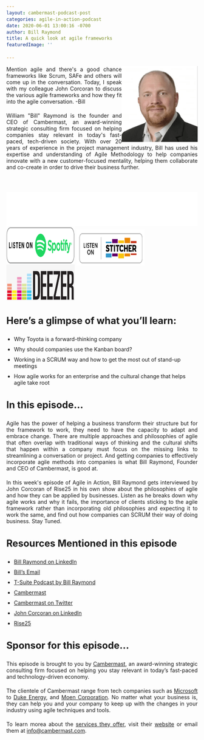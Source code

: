 ```yaml
---
layout: cambermast-podcast-post
categories: agile-in-action-podcast
date: 2020-06-01 13:00:16 -0700
author: Bill Raymond
title: A quick look at agile frameworks
featuredImage: ''

---
```

<img src="/uploads/bill-raymond.png" style="float:right;" width="200"/> Mention agile and there's a good chance frameworks like Scrum, SAFe and others will come up in the conversation. Today, I speak with my colleague John Corcoran to discuss the various agile frameworks and how they fit into the agile conversation. -Bill

William "Bill" Raymond is the founder and CEO of Cambermast, an award-winning strategic consulting firm focused on helping companies stay relevant in today's fast-paced, tech-driven society. With over 20 years of experience in the project management industry, Bill has used his expertise and understanding of Agile Methodology to help companies innovate with a new customer-focused mentality, helping them collaborate and co-create in order to drive their business further.

<p> </p>

<iframe style="border: none" src="//html5-player.libsyn.com/embed/episode/id/14627354/height/90/theme/custom/thumbnail/yes/direction/backward/render-playlist/no/custom-color/87A93A/" height="90" width="100%" scrolling="no"  allowfullscreen webkitallowfullscreen mozallowfullscreen oallowfullscreen msallowfullscreen></iframe> 

<div class="podwrap"> <a href="https://open.spotify.com/show/6ntGFKgVK1vurtfFBCCwLq" target="_blank" rel="noopener"><img class="alignnone wp-image-1313" src="/uploads/listen-spotify.png" alt="Listen to Spotify" width="180" height="95" /></a> <a href="https://www.stitcher.com/podcast/rise25-media/agile-in-action-with-bill-raymond" target="_blank" rel="noopener"> <img class="alignnone wp-image-1318" src="/uploads/sticher-min.png" alt="sticher" width="180" height="95" style="top: 6px; position: relative;" /> </a> <a href="https://www.deezer.com/show/1285692" target="_blank" rel="noopener"><img class="alignnone wp-image-1318" src="/uploads/deezer-logo.png" alt="Deezer" width="180" height="95" /></a></div>

### **Here’s a glimpse of what you’ll learn:**

* Why Toyota is a forward-thinking company
* Why should companies use the Kanban board?
* Working in a SCRUM way and how to get the most out of stand-up meetings
* How agile works for an enterprise and the cultural change that helps agile take root

### **In this episode…**

Agile has the power of helping a business transform their structure but for the framework to work, they need to have the capacity to adapt and embrace change. There are multiple approaches and philosophies of agile that often overlap with traditional ways of thinking and the cultural shifts that happen within a company must focus on the missing links to streamlining a conversation or project. And getting companies to effectively incorporate agile methods into companies is what Bill Raymond, Founder and CEO of Cambermast, is good at.

In this week's episode of Agile in Action, Bill Raymond gets interviewed by John Corcoran of Rise25 in his own show about the philosophies of agile and how they can be applied by businesses. Listen as he breaks down why agile works and why it fails, the importance of clients sticking to the agile framework rather than incorporating old philosophies and expecting it to work the same, and find out how companies can SCRUM their way of doing business. Stay Tuned.

### **Resources Mentioned in this episode**

* [Bill Raymond on LinkedIn](https://www.linkedin.com/in/williamraymond)
* [Bill’s Email](http://bill.raymond@cambermast.com)
* [T-Suite Podcast by Bill Raymond](http://techgenix.com/podcast/the-t-suite/)
* [Cambermast](https://www.cambermast.com/)
* [Cambermast on Twitter](https://twitter.com/cambermast?lang=en)
* [John Corcoran on LinkedIn](https://www.linkedin.com/in/corcoran)
* [Rise25](http://rise25.com)

### **Sponsor for this episode...**

This episode is brought to you by [Cambermast](https://www.cambermast.com/), an award-winning strategic consulting firm focused on helping you stay relevant in today’s fast-paced and technology-driven economy.

The clientele of Cambermast range from tech companies such as [Microsoft](https://www.microsoft.com/en-ph) to [Duke Energy](https://www.duke-energy.com/home), and [Moen Corporation](https://www.moen.com/about-moen/moen-offices). No matter what your business is, they can help you and your company to keep up with the changes in your industry using agile techniques and tools.

To learn morea about the [services they offer](https://www.cambermast.com/services/), visit their [website](http://www.cambermast.com) or email them at [info@cambermast.com](mailto:info@cambermast.com).

<style>ul{list-style:disc;padding-left:20px;}p{text-align:justify;margin-bottom:20px;} ul li{margin-bottom:10px;}h3{font-size:25px;} .featured-image-section .featured-image-secondary-div{padding:20px;}.featured-image-secondary{display:none;} .podcast-post-section img{margin-left:20px;}</style>